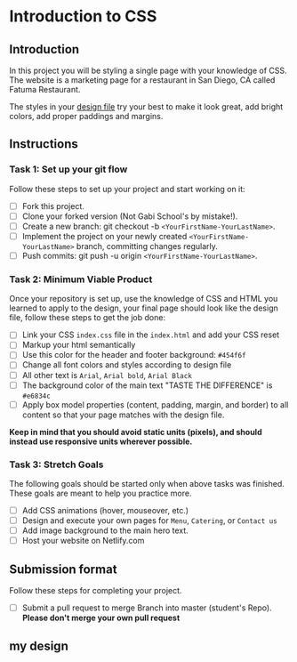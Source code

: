 # Introduction to CSS

## Introduction

In this project you will be styling a single page with your knowledge of CSS. The website is a marketing page for a restaurant in San Diego, CA called Fatuma Restaurant.

The styles in your [design file](/design/desktop.jpg) try your best to make it look great, add bright colors, add proper paddings and margins.

## Instructions

### Task 1: Set up your git flow

Follow these steps to set up your project and start working on it:

- [ ] Fork this project.
- [ ] Clone your forked version (Not Gabi School's by mistake!).
- [ ] Create a new branch: git checkout -b `<YourFirstName-YourLastName>`.
- [ ] Implement the project on your newly created `<YourFirstName-YourLastName>` branch, committing changes regularly.
- [ ] Push commits: git push -u origin `<YourFirstName-YourLastName>`.

### Task 2: Minimum Viable Product

Once your repository is set up, use the knowledge of CSS and HTML you learned to apply to the design, your final page should look like the design file, follow these steps to get the job done:

- [ ] Link your CSS `index.css` file in the `index.html` and add your CSS reset 
- [ ] Markup your html semantically
- [ ] Use this color for the header and footer background: `#454f6f`
- [ ] Change all font colors and styles according to design file
- [ ] All other text is `Arial`, `Arial bold`, `Arial Black`
- [ ] The background color of the main text "TASTE THE DIFFERENCE" is `#e6834c`
- [ ] Apply box model properties (content, padding, margin, and border) to all content so that your page matches with the design file.

**Keep in mind that you should avoid static units (pixels), and should instead use responsive units wherever possible.**


### Task 3: Stretch Goals

The following goals should be started only when above tasks was finished. These goals are meant to help you practice more.

- [ ] Add CSS animations (hover, mouseover, etc.)
- [ ] Design and execute your own pages for `Menu`, `Catering`, or `Contact us`
- [ ] Add image background to the main hero text.
- [ ] Host your website on Netlify.com

## Submission format

Follow these steps for completing your project.

- [ ] Submit a pull request to merge <YourfirstName-YourlastName> Branch into master (student's  Repo). **Please don't merge your own pull request**


## my design
